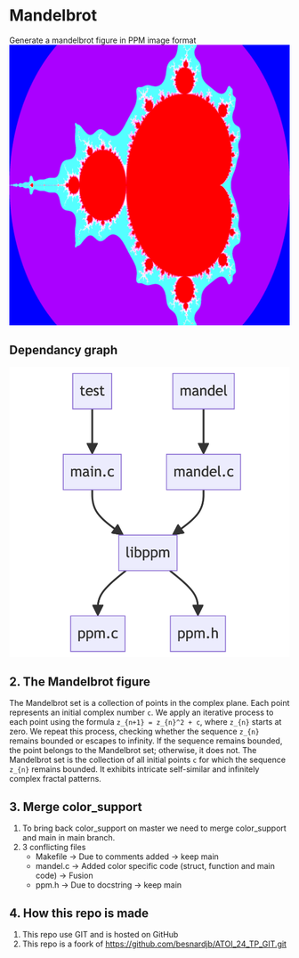 # Mandelbrot
Generate a mandelbrot figure in PPM image format
![mandelbrot figure](./doc/m.png)

## Dependancy graph
![dependacy graph](./doc/dependancygraph.png)

## 2. The Mandelbrot figure
The Mandelbrot set is a collection of points in the complex plane. Each point represents an initial complex number `c`. We apply an iterative process to each point using the formula `z_{n+1} = z_{n}^2 + c`, where `z_{n}` starts at zero. We repeat this process, checking whether the sequence `z_{n}` remains bounded or escapes to infinity. If the sequence remains bounded, the point belongs to the Mandelbrot set; otherwise, it does not. The Mandelbrot set is the collection of all initial points `c` for which the sequence `z_{n}` remains bounded. It exhibits intricate self-similar and infinitely complex fractal patterns.

## 3. Merge color_support
1. To bring back color_support on master we need to merge color_support and main in main branch.
2. 3 conflicting files 
   - Makefile -> Due to comments added -> keep main
   - mandel.c -> Added color specific code (struct, function and main code) -> Fusion
   - ppm.h -> Due to docstring -> keep main

## 4. How this repo is made
1. This repo use GIT and is hosted on GitHub
2. This repo is a foork of https://github.com/besnardjb/ATOI_24_TP_GIT.git


